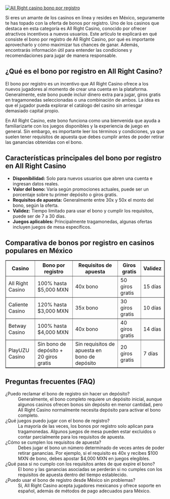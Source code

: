 [![All Right casino bono por registro](https://123-caf.pages.dev/gitsignup.png)](https://vrmoo.ru/Bt82HjjY)

<p>Si eres un amante de los casinos en línea y resides en México, seguramente te has topado con la oferta de bonos por registro. Uno de los casinos que destaca en esta categoría es All Right Casino, conocido por ofrecer atractivos incentivos a nuevos usuarios. Este artículo te explicará en qué consiste el bono por registro de All Right Casino, por qué es importante aprovecharlo y cómo maximizar tus chances de ganar. Además, encontrarás información útil para entender las condiciones y recomendaciones para jugar de manera responsable.</p>  <h2>¿Qué es el bono por registro en All Right Casino?</h2> <p>El bono por registro es un incentivo que All Right Casino ofrece a los nuevos jugadores al momento de crear una cuenta en la plataforma. Generalmente, este bono puede incluir dinero extra para jugar, giros gratis en tragamonedas seleccionadas o una combinación de ambos. La idea es que el jugador pueda explorar el catálogo del casino sin arriesgar demasiado capital propio.</p> <p>En All Right Casino, este bono funciona como una bienvenida que ayuda a familiarizarte con los juegos disponibles y la experiencia de juego en general. Sin embargo, es importante leer los términos y condiciones, ya que suelen tener requisitos de apuesta que debes cumplir antes de poder retirar las ganancias obtenidas con el bono.</p>  <h2>Características principales del bono por registro en All Right Casino</h2> <ul>   <li><strong>Disponibilidad:</strong> Solo para nuevos usuarios que abren una cuenta e ingresan datos reales.</li>   <li><strong>Valor del bono:</strong> Varía según promociones actuales, puede ser un porcentaje sobre tu primer depósito o giros gratis.</li>   <li><strong>Requisitos de apuesta:</strong> Generalmente entre 30x y 50x el monto del bono, según la oferta.</li>   <li><strong>Validez:</strong> Tiempo limitado para usar el bono y cumplir los requisitos, puede ser de 7 a 30 días.</li>   <li><strong>Juegos aplicables:</strong> Principalmente tragamonedas, algunas ofertas incluyen juegos de mesa específicos.</li> </ul>  <h2>Comparativa de bonos por registro en casinos populares en México</h2> <table border="1" cellpadding="5" cellspacing="0">   <thead>     <tr>       <th>Casino</th>       <th>Bono por registro</th>       <th>Requisitos de apuesta</th>       <th>Giros gratis</th>       <th>Validez</th>     </tr>   </thead>   <tbody>     <tr>       <td>All Right Casino</td>       <td>100% hasta $5,000 MXN</td>       <td>40x bono</td>       <td>50 giros gratis</td>       <td>15 días</td>     </tr>     <tr>       <td>Caliente Casino</td>       <td>120% hasta $3,000 MXN</td>       <td>35x bono</td>       <td>30 giros gratis</td>       <td>10 días</td>     </tr>     <tr>       <td>Betway Casino</td>       <td>100% hasta $4,000 MXN</td>       <td>40x bono</td>       <td>40 giros gratis</td>       <td>14 días</td>     </tr>     <tr>       <td>PlayUZU Casino</td>       <td>Sin bono de depósito + 20 giros gratis</td>       <td>Sin requisitos de apuesta en bono de depósito</td>       <td>20 giros gratis</td>       <td>7 días</td>     </tr>   </tbody> </table>  <h2>Preguntas frecuentes (FAQ)</h2> <dl>   <dt>¿Puedo reclamar el bono de registro sin hacer un depósito?</dt>   <dd>Generalmente, el bono completo requiere un depósito inicial, aunque algunos casinos ofrecen bonos sin depósito en menor cantidad, pero All Right Casino normalmente necesita depósito para activar el bono completo.</dd>    <dt>¿Qué juegos puedo jugar con el bono de registro?</dt>   <dd>La mayoría de las veces, los bonos por registro solo aplican para tragamonedas. Algunos juegos de mesa pueden estar excluidos o contar parcialmente para los requisitos de apuesta.</dd>    <dt>¿Cómo se cumplen los requisitos de apuesta?</dt>   <dd>Debes jugar el bono un número determinado de veces antes de poder retirar ganancias. Por ejemplo, si el requisito es 40x y recibes $100 MXN de bono, debes apostar $4,000 MXN en juegos elegibles.</dd>    <dt>¿Qué pasa si no cumplo con los requisitos antes de que expire el bono?</dt>   <dd>El bono y las ganancias asociadas se perderán si no cumples con los requisitos de apuesta dentro del tiempo establecido.</dd>    <dt>¿Puedo usar el bono de registro desde México sin problemas?</dt>   <dd>Sí, All Right Casino acepta jugadores mexicanos y ofrece soporte en español, además de métodos de pago adecuados para México.</dd> </dl>